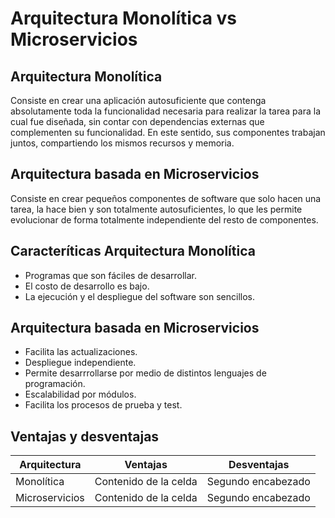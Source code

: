 # Arquitectura Monolítica vs Microservicios
## Arquitectura Monolítica
Consiste en crear una aplicación autosuficiente que contenga absolutamente toda la funcionalidad necesaria para realizar la tarea para la cual fue diseñada, sin contar con dependencias externas que complementen su funcionalidad. En este sentido, sus componentes trabajan juntos, compartiendo los mismos recursos y memoria.
## Arquitectura basada en Microservicios
Consiste en crear pequeños componentes de software que solo hacen una tarea, la hace bien y son totalmente autosuficientes, lo que les permite evolucionar de forma totalmente independiente del resto de componentes.

## Caracteríticas Arquitectura Monolítica
- Programas que son fáciles de desarrollar.
- El costo de desarrollo es bajo.
- La ejecución y el despliegue del software son sencillos.
## Arquitectura basada en Microservicios
- Facilita las actualizaciones.
- Despliegue independiente.
- Permite desarrrollarse por medio de distintos lenguajes de programación.
- Escalabilidad por módulos.
- Facilita los procesos de prueba y test.

## Ventajas y desventajas
| Arquitectura | Ventajas | Desventajas |
| ------------- | ------------- | ------------- |
| Monolítica  | Contenido de la celda  | Segundo encabezado |
| Microservicios  | Contenido de la celda  | Segundo encabezado |
